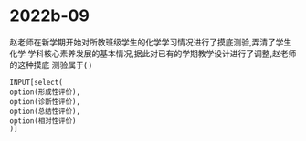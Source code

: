 # 2022b-09
赵老师在新学期开始对所教班级学生的化学学习情况进行了摸底测验,弄清了学生化学
学科核心素养发展的基本情况,据此对已有的学期教学设计进行了调整,赵老师的这种摸底
测验属于( )
```meta-bind
INPUT[select(
option(形成性评价),
option(诊断性评价),
option(总结性评价),
option(相对性评价)
)]
```